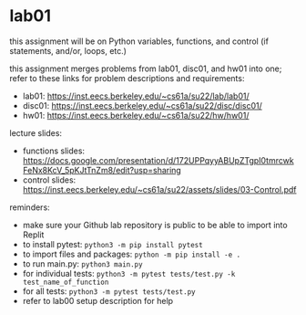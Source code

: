 # lab01
  
this assignment will be on Python variables, functions, and control (if statements, and/or, loops, etc.)
  
this assignment merges problems from lab01, disc01, and hw01 into one; refer to these links for problem descriptions and requirements:
  
- lab01: https://inst.eecs.berkeley.edu/~cs61a/su22/lab/lab01/
- disc01: https://inst.eecs.berkeley.edu/~cs61a/su22/disc/disc01/
- hw01: https://inst.eecs.berkeley.edu/~cs61a/su22/hw/hw01/
  
lecture slides: 
  
- functions slides: https://docs.google.com/presentation/d/172UPPqyyABUpZTgpI0tmrcwkFeNx8KcV_5pKJtTnZm8/edit?usp=sharing
- control slides: https://inst.eecs.berkeley.edu/~cs61a/su22/assets/slides/03-Control.pdf
  
reminders: 
  
- make sure your Github lab repository is public to be able to import into Replit
- to install pytest: ```python3 -m pip install pytest```
- to import files and packages: ```python -m pip install -e .```
- to run main.py: ```python3 main.py```
- for individual tests: ```python3 -m pytest tests/test.py -k test_name_of_function```
- for all tests: ```python3 -m pytest tests/test.py```
- refer to lab00 setup description for help
